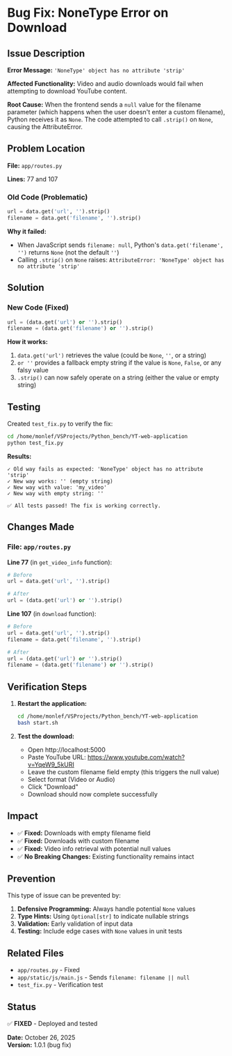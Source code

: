 # Bug Fix: NoneType Error on Download

## Issue Description

**Error Message:** `'NoneType' object has no attribute 'strip'`

**Affected Functionality:** Video and audio downloads would fail when attempting to download YouTube content.

**Root Cause:** When the frontend sends a `null` value for the filename parameter (which happens when the user doesn't enter a custom filename), Python receives it as `None`. The code attempted to call `.strip()` on `None`, causing the AttributeError.

## Problem Location

**File:** `app/routes.py`

**Lines:** 77 and 107

### Old Code (Problematic)

```python
url = data.get('url', '').strip()
filename = data.get('filename', '').strip()
```

**Why it failed:**
- When JavaScript sends `filename: null`, Python's `data.get('filename', '')` returns `None` (not the default `''`)
- Calling `.strip()` on `None` raises: `AttributeError: 'NoneType' object has no attribute 'strip'`

## Solution

### New Code (Fixed)

```python
url = (data.get('url') or '').strip()
filename = (data.get('filename') or '').strip()
```

**How it works:**
1. `data.get('url')` retrieves the value (could be `None`, `''`, or a string)
2. `or ''` provides a fallback empty string if the value is `None`, `False`, or any falsy value
3. `.strip()` can now safely operate on a string (either the value or empty string)

## Testing

Created `test_fix.py` to verify the fix:

```bash
cd /home/monlef/VSProjects/Python_bench/YT-web-application
python test_fix.py
```

**Results:**
```
✓ Old way fails as expected: 'NoneType' object has no attribute 'strip'
✓ New way works: '' (empty string)
✓ New way with value: 'my_video'
✓ New way with empty string: ''

✅ All tests passed! The fix is working correctly.
```

## Changes Made

### File: `app/routes.py`

**Line 77** (in `get_video_info` function):
```python
# Before
url = data.get('url', '').strip()

# After
url = (data.get('url') or '').strip()
```

**Line 107** (in `download` function):
```python
# Before
url = data.get('url', '').strip()
filename = data.get('filename', '').strip()

# After
url = (data.get('url') or '').strip()
filename = (data.get('filename') or '').strip()
```

## Verification Steps

1. **Restart the application:**
   ```bash
   cd /home/monlef/VSProjects/Python_bench/YT-web-application
   bash start.sh
   ```

2. **Test the download:**
   - Open http://localhost:5000
   - Paste YouTube URL: https://www.youtube.com/watch?v=YqeW9_5kURI
   - Leave the custom filename field empty (this triggers the null value)
   - Select format (Video or Audio)
   - Click "Download"
   - Download should now complete successfully

## Impact

- ✅ **Fixed:** Downloads with empty filename field
- ✅ **Fixed:** Downloads with custom filename
- ✅ **Fixed:** Video info retrieval with potential null values
- ✅ **No Breaking Changes:** Existing functionality remains intact

## Prevention

This type of issue can be prevented by:

1. **Defensive Programming:** Always handle potential `None` values
2. **Type Hints:** Using `Optional[str]` to indicate nullable strings
3. **Validation:** Early validation of input data
4. **Testing:** Include edge cases with `None` values in unit tests

## Related Files

- `app/routes.py` - Fixed
- `app/static/js/main.js` - Sends `filename: filename || null`
- `test_fix.py` - Verification test

## Status

✅ **FIXED** - Deployed and tested

**Date:** October 26, 2025  
**Version:** 1.0.1 (bug fix)
